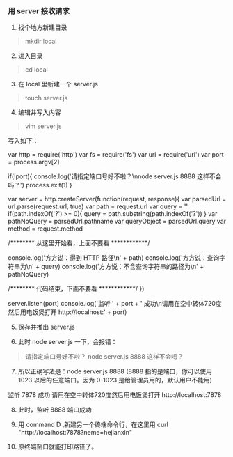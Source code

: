 ### 用 server 接收请求

1. 找个地方新建目录
> mkdir local

2. 进入目录
> cd local

3. 在 local 里新建一个 server.js
> touch server.js

4. 编辑并写入内容
> vim server.js

写入如下：

var http = require('http')
var fs = require('fs')
var url = require('url')
var port = process.argv[2]

if(!port){
  console.log('请指定端口号好不啦？\nnode server.js 8888 这样不会吗？')
  process.exit(1)
}

var server = http.createServer(function(request, response){
  var parsedUrl = url.parse(request.url, true)
  var path = request.url 
  var query = ''
  if(path.indexOf('?') >= 0){ query = path.substring(path.indexOf('?')) }
  var pathNoQuery = parsedUrl.pathname
  var queryObject = parsedUrl.query
  var method = request.method

  /******** 从这里开始看，上面不要看 ************/



  console.log('方方说：得到 HTTP 路径\n' + path)
  console.log('方方说：查询字符串为\n' + query)
  console.log('方方说：不含查询字符串的路径为\n' + pathNoQuery)





  /******** 代码结束，下面不要看 ************/
})

server.listen(port)
console.log('监听 ' + port + ' 成功\n请用在空中转体720度然后用电饭煲打开 http://localhost:' + port)

5. 保存并推出 server.js

6. 此时 node server.js 一下，会报错：
> 请指定端口号好不啦？
> node server.js 8888 这样不会吗？

7. 所以正确写法是：node server.js 8888 (8888 指的是端口，你可以使用 1023 以后的任意端口。因为 0-1023 是给管理员用的，默认用户不能用)

监听 7878 成功
请用在空中转体720度然后用电饭煲打开 http://localhost:7878

8. 此时，监听 8888 端口成功

9. 用 command D ,新建另一个终端命令行，在这里用 curl "http://localhost:7878?neme=hejianxin"

10. 原终端窗口就能打印路径了。










